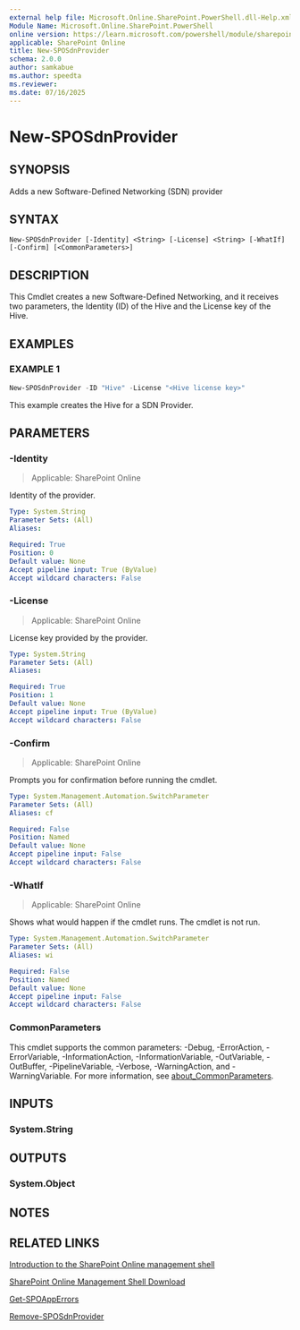 ```yaml
---
external help file: Microsoft.Online.SharePoint.PowerShell.dll-Help.xml
Module Name: Microsoft.Online.SharePoint.PowerShell
online version: https://learn.microsoft.com/powershell/module/sharepoint-online/new-sposdnprovider
applicable: SharePoint Online
title: New-SPOSdnProvider
schema: 2.0.0
author: samkabue
ms.author: speedta
ms.reviewer:
ms.date: 07/16/2025
---
```


# New-SPOSdnProvider

## SYNOPSIS

Adds a new Software-Defined Networking (SDN) provider

## SYNTAX

```
New-SPOSdnProvider [-Identity] <String> [-License] <String> [-WhatIf] [-Confirm] [<CommonParameters>]
```

## DESCRIPTION

This Cmdlet creates a new Software-Defined Networking, and it receives two parameters, the Identity (ID) of the Hive and the License key of the Hive.

## EXAMPLES

### EXAMPLE 1

```powershell
New-SPOSdnProvider -ID "Hive" -License "<Hive license key>"
```

This example creates the Hive for a SDN Provider.

## PARAMETERS

### -Identity

> Applicable: SharePoint Online

Identity of the provider.

```yaml
Type: System.String
Parameter Sets: (All)
Aliases:

Required: True
Position: 0
Default value: None
Accept pipeline input: True (ByValue)
Accept wildcard characters: False
```

### -License

> Applicable: SharePoint Online

License key provided by the provider.

```yaml
Type: System.String
Parameter Sets: (All)
Aliases:

Required: True
Position: 1
Default value: None
Accept pipeline input: True (ByValue)
Accept wildcard characters: False
```

### -Confirm

> Applicable: SharePoint Online

Prompts you for confirmation before running the cmdlet.

```yaml
Type: System.Management.Automation.SwitchParameter
Parameter Sets: (All)
Aliases: cf

Required: False
Position: Named
Default value: None
Accept pipeline input: False
Accept wildcard characters: False
```

### -WhatIf

> Applicable: SharePoint Online

Shows what would happen if the cmdlet runs.
The cmdlet is not run.

```yaml
Type: System.Management.Automation.SwitchParameter
Parameter Sets: (All)
Aliases: wi

Required: False
Position: Named
Default value: None
Accept pipeline input: False
Accept wildcard characters: False
```

### CommonParameters

This cmdlet supports the common parameters: -Debug, -ErrorAction, -ErrorVariable, -InformationAction, -InformationVariable, -OutVariable, -OutBuffer, -PipelineVariable, -Verbose, -WarningAction, and -WarningVariable. For more information, see [about_CommonParameters](https://go.microsoft.com/fwlink/?LinkID=113216).

## INPUTS

### System.String

## OUTPUTS

### System.Object

## NOTES

## RELATED LINKS

[Introduction to the SharePoint Online management shell](https://support.office.com/en-us/article/introduction-to-the-sharepoint-online-management-shell-c16941c3-19b4-4710-8056-34c034493429)

[SharePoint Online Management Shell Download](https://www.microsoft.com/en-US/download/details.aspx?id=35588)

[Get-SPOAppErrors](Get-SPOAppErrors.md)

[Remove-SPOSdnProvider](Remove-SPOSdnProvider.md)
